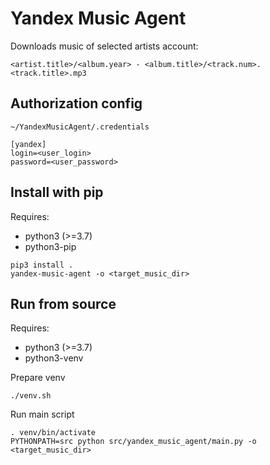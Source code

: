 # Yandex Music Agent

Downloads music of selected artists account:

`<artist.title>/<album.year> - <album.title>/<track.num>. <track.title>.mp3`

## Authorization config

`~/YandexMusicAgent/.credentials`

```
[yandex]
login=<user_login>
password=<user_password>
```

## Install with pip
Requires:

* python3 (>=3.7)
* python3-pip

```
pip3 install .
yandex-music-agent -o <target_music_dir>
```

## Run from source
Requires:

* python3 (>=3.7)
* python3-venv

Prepare venv
```
./venv.sh
```
Run main script
```
. venv/bin/activate
PYTHONPATH=src python src/yandex_music_agent/main.py -o <target_music_dir>
```
